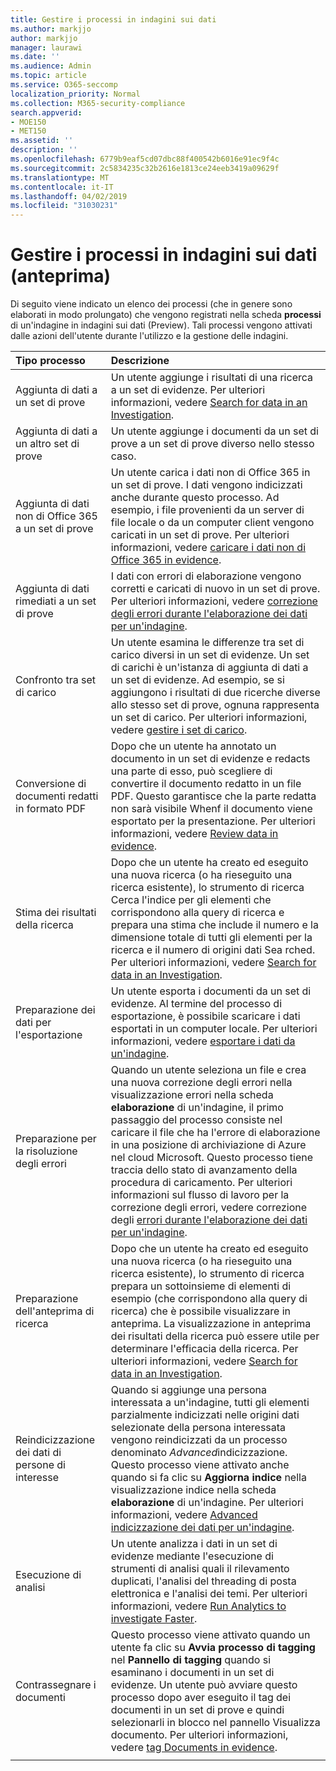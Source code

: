 ```yaml
---
title: Gestire i processi in indagini sui dati
ms.author: markjjo
author: markjjo
manager: laurawi
ms.date: ''
ms.audience: Admin
ms.topic: article
ms.service: O365-seccomp
localization_priority: Normal
ms.collection: M365-security-compliance
search.appverid:
- MOE150
- MET150
ms.assetid: ''
description: ''
ms.openlocfilehash: 6779b9eaf5cd07dbc88f400542b6016e91ec9f4c
ms.sourcegitcommit: 2c5834235c32b2616e1813ce24eeb3419a09629f
ms.translationtype: MT
ms.contentlocale: it-IT
ms.lasthandoff: 04/02/2019
ms.locfileid: "31030231"
---
```

# <a name="manage-jobs-in-data-investigations-preview"></a>Gestire i processi in indagini sui dati (anteprima)

Di seguito viene indicato un elenco dei processi (che in genere sono elaborati in modo prolungato) che vengono registrati nella scheda **processi** di un'indagine in indagini sui dati (Preview). Tali processi vengono attivati dalle azioni dell'utente durante l'utilizzo e la gestione delle indagini.

| Tipo processo            | Descrizione     |
| :----------------- | :----------     |
|Aggiunta di dati a un set di prove | Un utente aggiunge i risultati di una ricerca a un set di evidenze.  Per ulteriori informazioni, vedere [Search for data in an Investigation](search-for-data.md). |
|Aggiunta di dati a un altro set di prove | Un utente aggiunge i documenti da un set di prove a un set di prove diverso nello stesso caso.|
|Aggiunta di dati non di Office 365 a un set di prove | Un utente carica i dati non di Office 365 in un set di prove. I dati vengono indicizzati anche durante questo processo. Ad esempio, i file provenienti da un server di file locale o da un computer client vengono caricati in un set di prove. Per ulteriori informazioni, vedere [caricare i dati non di Office 365 in evidence](load-non-office365-data.md).| 
|Aggiunta di dati rimediati a un set di prove | I dati con errori di elaborazione vengono corretti e caricati di nuovo in un set di prove. Per ulteriori informazioni, vedere [correzione degli errori durante l'elaborazione dei dati per un'indagine](error-remediation.md). | 
|Confronto tra set di carico | Un utente esamina le differenze tra set di carico diversi in un set di evidenze. Un set di carichi è un'istanza di aggiunta di dati a un set di evidenze. Ad esempio, se si aggiungono i risultati di due ricerche diverse allo stesso set di prove, ognuna rappresenta un set di carico. Per ulteriori informazioni, vedere [gestire i set di carico](manage-load-sets.md). |
|Conversione di documenti redatti in formato PDF|Dopo che un utente ha annotato un documento in un set di evidenze e redacts una parte di esso, può scegliere di convertire il documento redatto in un file PDF. Questo garantisce che la parte redatta non sarà visibile Whenf il documento viene esportato per la presentazione. Per ulteriori informazioni, vedere [Review data in evidence](review-data-in-evidence.md). |
|Stima dei risultati della ricerca | Dopo che un utente ha creato ed eseguito una nuova ricerca (o ha rieseguito una ricerca esistente), lo strumento di ricerca Cerca l'indice per gli elementi che corrispondono alla query di ricerca e prepara una stima che include il numero e la dimensione totale di tutti gli elementi per la ricerca e il numero di origini dati Sea rched.  Per ulteriori informazioni, vedere [Search for data in an Investigation](search-for-data.md). | 
|Preparazione dei dati per l'esportazione | Un utente esporta i documenti da un set di evidenze. Al termine del processo di esportazione, è possibile scaricare i dati esportati in un computer locale. Per ulteriori informazioni, vedere [esportare i dati da un'indagine](export-data.md). | 
|Preparazione per la risoluzione degli errori |Quando un utente seleziona un file e crea una nuova correzione degli errori nella visualizzazione errori nella scheda **elaborazione** di un'indagine, il primo passaggio del processo consiste nel caricare il file che ha l'errore di elaborazione in una posizione di archiviazione di Azure nel cloud Microsoft. Questo processo tiene traccia dello stato di avanzamento della procedura di caricamento. Per ulteriori informazioni sul flusso di lavoro per la correzione degli errori, vedere correzione degli [errori durante l'elaborazione dei dati per un'indagine](error-remediation.md).| 
|Preparazione dell'anteprima di ricerca | Dopo che un utente ha creato ed eseguito una nuova ricerca (o ha rieseguito una ricerca esistente), lo strumento di ricerca prepara un sottoinsieme di elementi di esempio (che corrispondono alla query di ricerca) che è possibile visualizzare in anteprima. La visualizzazione in anteprima dei risultati della ricerca può essere utile per determinare l'efficacia della ricerca.  Per ulteriori informazioni, vedere [Search for data in an Investigation](search-for-data.md). | 
|Reindicizzazione dei dati di persone di interesse | Quando si aggiunge una persona interessata a un'indagine, tutti gli elementi parzialmente indicizzati nelle origini dati selezionate della persona interessata vengono reindicizzati da un processo denominato *Advanced*indicizzazione. Questo processo viene attivato anche quando si fa clic su **Aggiorna indice** nella visualizzazione indice nella scheda **elaborazione** di un'indagine. Per ulteriori informazioni, vedere [Advanced indicizzazione dei dati per un'indagine](index-data-people-of-interest.md).
|Esecuzione di analisi | Un utente analizza i dati in un set di evidenze mediante l'esecuzione di strumenti di analisi quali il rilevamento duplicati, l'analisi del threading di posta elettronica e l'analisi dei temi. Per ulteriori informazioni, vedere [Run Analytics to investigate Faster](run-analytics-to-investigate-faster.md). | 
|Contrassegnare i documenti | Questo processo viene attivato quando un utente fa clic su **Avvia processo di tagging** nel **Pannello di tagging** quando si esaminano i documenti in un set di evidenze. Un utente può avviare questo processo dopo aver eseguito il tag dei documenti in un set di prove e quindi selezionarli in blocco nel pannello Visualizza documento. Per ulteriori informazioni, vedere [tag Documents in evidence](tag-documents.md). | 
|||
